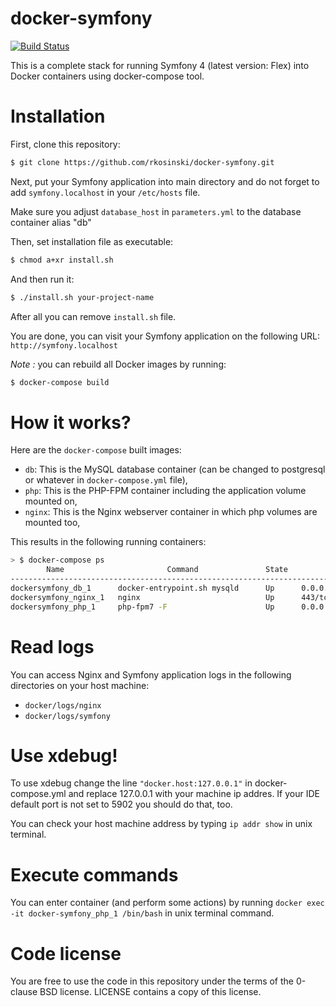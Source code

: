 docker-symfony
==============

[![Build Status](https://secure.travis-ci.org/rkosinski/docker-symfony.png?branch=master)](http://travis-ci.org/rkosinski/docker-symfony)


This is a complete stack for running Symfony 4 (latest version: Flex) into Docker containers using docker-compose tool.

# Installation

First, clone this repository:

```bash
$ git clone https://github.com/rkosinski/docker-symfony.git
```

Next, put your Symfony application into main directory and do not forget to add `symfony.localhost` in your `/etc/hosts` file.

Make sure you adjust `database_host` in `parameters.yml` to the database container alias "db"

Then, set installation file as executable:

```bash
$ chmod a+xr install.sh
```

And then run it:

```bash
$ ./install.sh your-project-name
```

After all you can remove `install.sh` file. 

You are done, you can visit your Symfony application on the following URL: `http://symfony.localhost`

_Note :_ you can rebuild all Docker images by running:

```bash
$ docker-compose build
```

# How it works?

Here are the `docker-compose` built images:

* `db`: This is the MySQL database container (can be changed to postgresql or whatever in `docker-compose.yml` file),
* `php`: This is the PHP-FPM container including the application volume mounted on,
* `nginx`: This is the Nginx webserver container in which php volumes are mounted too,

This results in the following running containers:

```bash
> $ docker-compose ps
        Name                       Command               State              Ports
--------------------------------------------------------------------------------------------
dockersymfony_db_1      docker-entrypoint.sh mysqld      Up      0.0.0.0:3308->3306/tcp
dockersymfony_nginx_1   nginx                            Up      443/tcp, 0.0.0.0:88->80/tcp
dockersymfony_php_1     php-fpm7 -F                      Up      0.0.0.0:9000->9000/tcp
```

# Read logs

You can access Nginx and Symfony application logs in the following directories on your host machine:

* `docker/logs/nginx`
* `docker/logs/symfony`

# Use xdebug!

To use xdebug change the line `"docker.host:127.0.0.1"` in docker-compose.yml and replace 127.0.0.1 with your machine ip addres.
If your IDE default port is not set to 5902 you should do that, too.

You can check your host machine address by typing `ip addr show` in unix terminal.

# Execute commands

You can enter container (and perform some actions) by running `docker exec -it docker-symfony_php_1 /bin/bash` in unix terminal command.

# Code license

You are free to use the code in this repository under the terms of the 0-clause BSD license. LICENSE contains a copy of this license.
